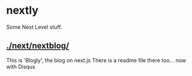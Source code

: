# nextly
Some Next Level stuff.

## [./next/nextblog/](/next/nextblog)
This is 'Blogly', the blog on next.js 
There is a readme file there too... now with Disqus

